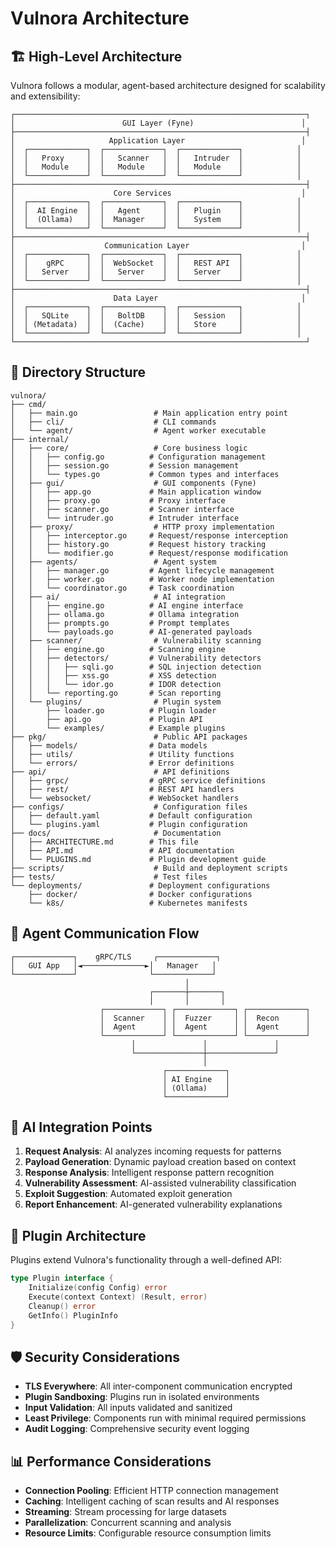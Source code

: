 # Vulnora Architecture

## 🏗️ High-Level Architecture

Vulnora follows a modular, agent-based architecture designed for scalability and extensibility:

```
┌─────────────────────────────────────────────────────────────────┐
│                        GUI Layer (Fyne)                        │
├─────────────────────────────────────────────────────────────────┤
│                     Application Layer                          │
│  ┌─────────────┐  ┌─────────────┐  ┌─────────────┐            │
│  │   Proxy     │  │   Scanner   │  │   Intruder  │            │
│  │   Module    │  │   Module    │  │   Module    │            │
│  └─────────────┘  └─────────────┘  └─────────────┘            │
├─────────────────────────────────────────────────────────────────┤
│                      Core Services                             │
│  ┌─────────────┐  ┌─────────────┐  ┌─────────────┐            │
│  │  AI Engine  │  │   Agent     │  │   Plugin    │            │
│  │  (Ollama)   │  │  Manager    │  │   System    │            │
│  └─────────────┘  └─────────────┘  └─────────────┘            │
├─────────────────────────────────────────────────────────────────┤
│                    Communication Layer                         │
│  ┌─────────────┐  ┌─────────────┐  ┌─────────────┐            │
│  │    gRPC     │  │  WebSocket  │  │   REST API  │            │
│  │   Server    │  │   Server    │  │   Server    │            │
│  └─────────────┘  └─────────────┘  └─────────────┘            │
├─────────────────────────────────────────────────────────────────┤
│                      Data Layer                                │
│  ┌─────────────┐  ┌─────────────┐  ┌─────────────┐            │
│  │   SQLite    │  │   BoltDB    │  │   Session   │            │
│  │ (Metadata)  │  │  (Cache)    │  │   Store     │            │
│  └─────────────┘  └─────────────┘  └─────────────┘            │
└─────────────────────────────────────────────────────────────────┘
```

## 📂 Directory Structure

```
vulnora/
├── cmd/
│   ├── main.go                 # Main application entry point
│   ├── cli/                    # CLI commands
│   └── agent/                  # Agent worker executable
├── internal/
│   ├── core/                   # Core business logic
│   │   ├── config.go          # Configuration management
│   │   ├── session.go         # Session management
│   │   └── types.go           # Common types and interfaces
│   ├── gui/                    # GUI components (Fyne)
│   │   ├── app.go             # Main application window
│   │   ├── proxy.go           # Proxy interface
│   │   ├── scanner.go         # Scanner interface
│   │   └── intruder.go        # Intruder interface
│   ├── proxy/                  # HTTP proxy implementation
│   │   ├── interceptor.go     # Request/response interception
│   │   ├── history.go         # Request history tracking
│   │   └── modifier.go        # Request/response modification
│   ├── agents/                 # Agent system
│   │   ├── manager.go         # Agent lifecycle management
│   │   ├── worker.go          # Worker node implementation
│   │   └── coordinator.go     # Task coordination
│   ├── ai/                     # AI integration
│   │   ├── engine.go          # AI engine interface
│   │   ├── ollama.go          # Ollama integration
│   │   ├── prompts.go         # Prompt templates
│   │   └── payloads.go        # AI-generated payloads
│   ├── scanner/                # Vulnerability scanning
│   │   ├── engine.go          # Scanning engine
│   │   ├── detectors/         # Vulnerability detectors
│   │   │   ├── sqli.go        # SQL injection detection
│   │   │   ├── xss.go         # XSS detection
│   │   │   └── idor.go        # IDOR detection
│   │   └── reporting.go       # Scan reporting
│   └── plugins/                # Plugin system
│       ├── loader.go          # Plugin loader
│       ├── api.go             # Plugin API
│       └── examples/          # Example plugins
├── pkg/                        # Public API packages
│   ├── models/                # Data models
│   ├── utils/                 # Utility functions
│   └── errors/                # Error definitions
├── api/                        # API definitions
│   ├── grpc/                  # gRPC service definitions
│   ├── rest/                  # REST API handlers
│   └── websocket/             # WebSocket handlers
├── configs/                    # Configuration files
│   ├── default.yaml           # Default configuration
│   └── plugins.yaml           # Plugin configuration
├── docs/                       # Documentation
│   ├── ARCHITECTURE.md        # This file
│   ├── API.md                 # API documentation
│   └── PLUGINS.md             # Plugin development guide
├── scripts/                    # Build and deployment scripts
├── tests/                      # Test files
└── deployments/               # Deployment configurations
    ├── docker/                # Docker configurations
    └── k8s/                   # Kubernetes manifests
```

## 🔄 Agent Communication Flow

```
┌─────────────┐    gRPC/TLS     ┌─────────────┐
│   GUI App   │◄──────────────►│   Manager   │
└─────────────┘                └─────────────┘
                                       │
                               ┌───────┼───────┐
                               │       │       │
                    ┌─────────────┐ ┌─────────────┐ ┌─────────────┐
                    │  Scanner    │ │  Fuzzer     │ │  Recon      │
                    │  Agent      │ │  Agent      │ │  Agent      │
                    └─────────────┘ └─────────────┘ └─────────────┘
                           │               │               │
                           └───────────────┼───────────────┘
                                           │
                                  ┌─────────────┐
                                  │ AI Engine   │
                                  │ (Ollama)    │
                                  └─────────────┘
```

## 🧠 AI Integration Points

1. **Request Analysis**: AI analyzes incoming requests for patterns
2. **Payload Generation**: Dynamic payload creation based on context
3. **Response Analysis**: Intelligent response pattern recognition
4. **Vulnerability Assessment**: AI-assisted vulnerability classification
5. **Exploit Suggestion**: Automated exploit generation
6. **Report Enhancement**: AI-generated vulnerability explanations

## 🔌 Plugin Architecture

Plugins extend Vulnora's functionality through a well-defined API:

```go
type Plugin interface {
    Initialize(config Config) error
    Execute(context Context) (Result, error)
    Cleanup() error
    GetInfo() PluginInfo
}
```

## 🛡️ Security Considerations

- **TLS Everywhere**: All inter-component communication encrypted
- **Plugin Sandboxing**: Plugins run in isolated environments
- **Input Validation**: All inputs validated and sanitized
- **Least Privilege**: Components run with minimal required permissions
- **Audit Logging**: Comprehensive security event logging

## 📊 Performance Considerations

- **Connection Pooling**: Efficient HTTP connection management
- **Caching**: Intelligent caching of scan results and AI responses
- **Streaming**: Stream processing for large datasets
- **Parallelization**: Concurrent scanning and analysis
- **Resource Limits**: Configurable resource consumption limits
